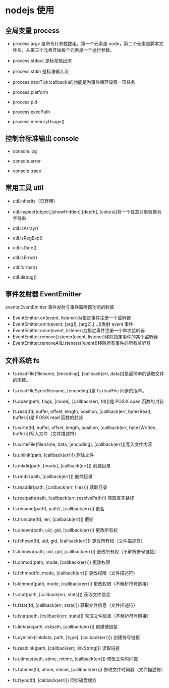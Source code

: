# nodejs 使用

## 全局变量 process

- process.argv 是命令行参数数组，第一个元素是 node，第二个元素是脚本文件名，从第三个元素开始每个元素是一个运行参数。

- process.stdout 是标准输出流

- process.stdin 是标准输入流

- process.nextTick(callback)的功能是为事件循环设置一项任务

- process.platform

- process.pid

- process.execPath

- process.memoryUsage()

## 控制台标准输出 console

- console.log

- console.error

- console.trace

## 常用工具 util

- util.inherits（已弃用）

- util.inspect(object,[showHidden],[depth], [colors])将一个任意对象转换为字符串

- util.isArray()

- util.isRegExp()

- util.isDate()

- util.isError()

- util.format()

- util.debug()

## 事件发射器 EventEmitter

events.EventEmitter 事件发射与事件监听器功能的封装

- EventEmitter.on(event, listener)为指定事件注册一个监听器
- EventEmitter.emit(event, [arg1], [arg2],[...])发射 event 事件
- EventEmitter.once(event, listener)为指定事件注册一个单次监听器
- EventEmitter.removeListener(event, listener)移除指定事件的某个监听器
- EventEmitter.removeAllListeners([event])移除所有事件的所有监听器

## 文件系统 fs

- fs.readFile(filename, [encoding], [callback(err, data)])是最简单的读取文件的函数。

- fs.readFileSync(filename, [encoding])是 fs.readFile 同步的版本。

- fs.open(path, flags, [mode], [callback(err, fd)])是 POSIX open 函数的封装

- fs.read(fd, buffer, offset, length, position, [callback(err, bytesRead, buffer)])是 POSIX read 函数的封装

- fs.write(fd, buffer, offset, length, position, [callback(err, bytesWritten, buffer)])写入文件（文件描述符）

- fs.writeFile(filename, data, [encoding], [callback(err)])写入文件内容

- fs.unlink(path, [callback(err)]) 删除文件

- fs.mkdir(path, [mode], [callback(err)]) 创建目录

- fs.rmdir(path, [callback(err)]) 删除目录

- fs.readdir(path, [callback(err, files)]) 读取目录

- fs.realpath(path, [callback(err, resolvePath)]) 获取真实路径

- fs.rename(path1, path2, [callback(err)]) 更名

- fs.truncate(fd, len, [callback(err)]) 截断

- fs.chown(path, uid, gid, [callback(err)]) 更改所有权

- fs.fchown(fd, uid, gid, [callback(err)]) 更改所有权（文件描述符）

- fs.lchown(path, uid, gid, [callback(err)]) 更改所有权（不解析符号链接）

- fs.chmod(path, mode, [callback(err)]) 更改权限

- fs.fchmod(fd, mode, [callback(err)]) 更改权限（文件描述符）

- fs.lchmod(path, mode, [callback(err)]) 更改权限（不解析符号链接）

- fs.stat(path, [callback(err, stats)]) 获取文件信息

- fs.fstat(fd, [callback(err, stats)]) 获取文件信息（文件描述符）

- fs.lstat(path, [callback(err, stats)]) 获取文件信息（不解析符号链接）

- fs.link(srcpath, dstpath, [callback(err)]) 创建硬链接

- fs.symlink(linkdata, path, [type], [callback(err)]) 创建符号链接

- fs.readlink(path, [callback(err, linkString)]) 读取链接

- fs.utimes(path, atime, mtime, [callback(err)]) 修改文件时间戳

- fs.futimes(fd, atime, mtime, [callback(err)]) 修改文件时间戳（文件描述符）

- fs.fsync(fd, [callback(err)]) 同步磁盘缓存
